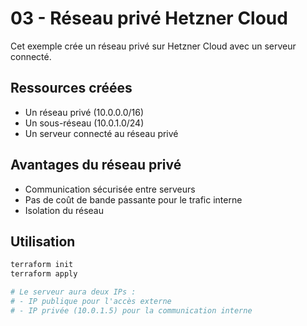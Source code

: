 # 03 - Réseau privé Hetzner Cloud

Cet exemple crée un réseau privé sur Hetzner Cloud avec un serveur connecté.

## Ressources créées

- Un réseau privé (10.0.0.0/16)
- Un sous-réseau (10.0.1.0/24)
- Un serveur connecté au réseau privé

## Avantages du réseau privé

- Communication sécurisée entre serveurs
- Pas de coût de bande passante pour le trafic interne
- Isolation du réseau

## Utilisation

```bash
terraform init
terraform apply

# Le serveur aura deux IPs :
# - IP publique pour l'accès externe
# - IP privée (10.0.1.5) pour la communication interne
```
